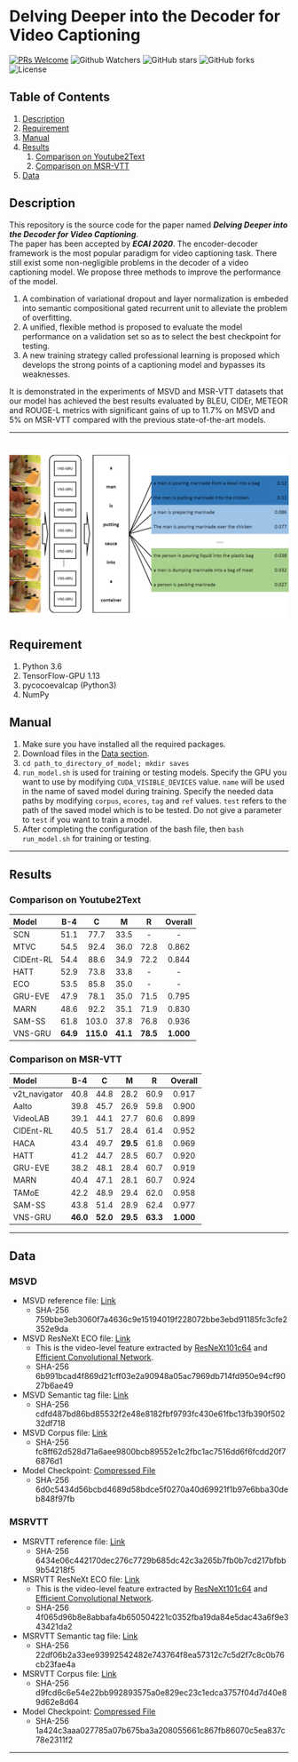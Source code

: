 # Delving Deeper into the Decoder for Video Captioning
[![PRs Welcome](https://img.shields.io/badge/PRs-welcome-brightgreen.svg?style=flat-square)](http://makeapullrequest.com) 
![Github Watchers](https://img.shields.io/github/watchers/WingsBrokenAngel/delving-deeper-into-the-decoder-for-video-captioning?color=green)
![GitHub stars](https://img.shields.io/github/stars/WingsBrokenAngel/delving-deeper-into-the-decoder-for-video-captioning?color=green)
![GitHub forks](https://img.shields.io/github/forks/WingsBrokenAngel/delving-deeper-into-the-decoder-for-video-captioning?color=green&label=Fork)
![License](https://img.shields.io/github/license/WingsBrokenAngel/delving-deeper-into-the-decoder-for-video-captioning.svg?color=green&style=flat)
## Table of Contents
1. [Description](#description)
2. [Requirement](#requirement)
3. [Manual](#manual)
4. [Results](#results)
    1. [Comparison on Youtube2Text](#cy)
    2. [Comparison on MSR-VTT](#cm)
5. [Data](#data)

## <a name="description"></a> Description
This repository is the source code for the paper named ***Delving Deeper into the Decoder for Video Captioning***.  
The paper has been accepted by ***ECAI 2020***. The encoder-decoder framework is the most popular paradigm for video captioning task. There still exist some non-negligible problems in the decoder of a video captioning model. We propose three methods to improve the performance of the model.
1. A combination of variational dropout and layer normalization is embeded into semantic compositional gated recurrent unit to alleviate the problem of overfitting. 
2. A unified, flexible method is proposed to evaluate the model performance on a validation set so as to select the best checkpoint for testing. 
3. A new training strategy called professional learning is proposed which develops the strong points of a captioning model and bypasses its weaknesses.

It is demonstrated in the experiments of MSVD and MSR-VTT datasets that our model has achieved the best results evaluated by BLEU, CIDEr, METEOR and ROUGE-L metrics with significant gains of up to 11.7% on MSVD and 5% on MSR-VTT compared with the previous state-of-the-art models.

---

![Professional Learning](./imgs/professional_learning.png)
---

## <a name="requirement"></a>Requirement
1. Python 3.6
2. TensorFlow-GPU 1.13
3. pycocoevalcap (Python3)
4. NumPy

## <a name="manual"></a>Manual
1. Make sure you have installed all the required packages.
2. Download files in the [Data section](#data).
3. `cd path_to_directory_of_model; mkdir saves`
4. `run_model.sh` is used for training or testing models.
 Specify the GPU you want to use by modifying `CUDA_VISIBLE_DEVICES` value. `name` will be used in the name of saved model during training. Specify the needed data paths by modifying `corpus`, `ecores`, `tag` and `ref` values. `test` refers to the path of the saved model which is to be tested. Do not give a parameter to `test` if you want to train a model.
5. After completing the configuration of the bash file, then `bash run_model.sh` for training or testing.

---
## <a name="results"></a> Results

### <a name="cy"></a> Comparison on Youtube2Text

| Model   | B-4      | C        | M        | R        |  Overall |
| :------ | :------: | :------: | :------: | :------: | :------: |
|SCN      | 51.1     | 77.7     | 33.5     | -        | -        |
|MTVC     | 54.5     | 92.4     | 36.0     | 72.8     | 0.862    |
|CIDEnt-RL| 54.4     | 88.6     | 34.9     | 72.2     | 0.844    |
|HATT     | 52.9     | 73.8     | 33.8     | -        | -        |
|ECO      | 53.5     | 85.8     | 35.0     | -        | -        |
|GRU-EVE  | 47.9     | 78.1     | 35.0     | 71.5     | 0.795    |
|MARN     | 48.6     | 92.2     | 35.1     | 71.9     | 0.830    |
|SAM-SS   | 61.8     |103.0     | 37.8     | 76.8     | 0.936    |
|VNS-GRU  | **64.9** |**115.0** |**41.1**  |**78.5**  | **1.000**|

### <a name="cm"></a> Comparison on MSR-VTT

| Model       | B-4      | C        | M        | R        |  Overall |
| :------     | :------: | :------: | :------: | :------: | :------: |
|v2t_navigator| 40.8     | 44.8     | 28.2     | 60.9     | 0.917    |
|Aalto        | 39.8     | 45.7     | 26.9     | 59.8     | 0.900    |
|VideoLAB     | 39.1     | 44.1     | 27.7     | 60.6     | 0.899    |
|CIDEnt-RL    | 40.5     | 51.7     | 28.4     | 61.4     | 0.952    |
|HACA         | 43.4     | 49.7     | **29.5** | 61.8     | 0.969    |
|HATT         | 41.2     | 44.7     | 28.5     | 60.7     | 0.920    |
|GRU-EVE      | 38.2     | 48.1     | 28.4     | 60.7     | 0.919    |
|MARN         | 40.4     | 47.1     | 28.1     | 60.7     | 0.924    |
|TAMoE        | 42.2     | 48.9     | 29.4     | 62.0     | 0.958    |
|SAM-SS       | 43.8     | 51.4     | 28.9     | 62.4     | 0.977    |
|VNS-GRU      | **46.0** | **52.0** | **29.5** | **63.3** | **1.000**|


---
## <a name="data"></a> Data

### <a name="dmsvd"></a> MSVD
- MSVD reference file: [Link](https://cloud.tsinghua.edu.cn/f/8425bb76757f49699e26/?dl=1)
    * SHA-256 759bbe3eb3060f7a4636c9e15194019f228072bbe3ebd91185fc3cfe2352e9da
- MSVD ResNeXt ECO file: [Link](https://cloud.tsinghua.edu.cn/f/4b5b49f37f4c48818488/?dl=1)
    * This is the video-level feature extracted by 
    [ResNeXt101c64](https://github.com/taehoonlee/tensornets) and 
    [Efficient Convolutional Network](https://github.com/mzolfaghari/ECO-efficient-video-understanding).
    * SHA-256 6b991bcad4f869d21cff03e2a90948a05ac7969db714fd950e94cf9027b6ae49
- MSVD Semantic tag file: [Link](https://cloud.tsinghua.edu.cn/f/6da301d86822407995a3/?dl=1)
    * SHA-256 cdfd487bd86bd85532f2e48e8182fbf9793fc430e61fbc13fb390f50232df718
- MSVD Corpus file: [Link](https://cloud.tsinghua.edu.cn/f/035ce798d9d74d28a91c/?dl=1)
    * SHA-256 fc8ff62d528d71a6aee9800bcb89552e1c2fbc1ac7516dd6f6fcdd20f76876d1
- Model Checkpoint: [Compressed File](https://cloud.tsinghua.edu.cn/f/a22811befd8a47668a58/?dl=1)
    * SHA-256 6d0c5434d56bcbd4689d58bdce5f0270a40d69921f1b97e6bba30deb848f97fb

### <a name="dmsrvtt"></a> MSRVTT
- MSRVTT reference file: [Link](https://cloud.tsinghua.edu.cn/f/e814ef0de54549d0a1d8/?dl=1)
    * SHA-256 6434e06c442170dec276c7729b685dc42c3a265b7fb0b7cd217bfbb9b54218f5
- MSRVTT ResNeXt ECO file: [Link](https://cloud.tsinghua.edu.cn/f/f69701c47f6d4a43a8ca/?dl=1)
    * This is the video-level feature extracted by 
    [ResNeXt101c64](https://github.com/taehoonlee/tensornets) and 
    [Efficient Convolutional Network](https://github.com/mzolfaghari/ECO-efficient-video-understanding).
    * SHA-256 4f065d96b8e8abbafa4b650504221c0352fba19da84e5dac43a6f9e343421da2
- MSRVTT Semantic tag file: [Link](https://cloud.tsinghua.edu.cn/f/1800b13c1d694abdb225/?dl=1)
    * SHA-256 22df06b2a33ee93992542482e743764f8ea57312c7c5d2f7c8c0b76cb23fae4a
- MSRVTT Corpus file: [Link](https://cloud.tsinghua.edu.cn/f/58eb6326f0d64ad1b577/?dl=1)
    * SHA-256 d9fcd6c6e54e22bb992893575a0e829ec23c1edca3757f04d7d40e89d62e8d64
- Model Checkpoint: [Compressed File](https://cloud.tsinghua.edu.cn/f/eb4f4103495640228b95/?dl=1)
    * SHA-256 1a424c3aaa027785a07b675ba3a208055661c867fb86070c5ea837c78e2311f2

---
